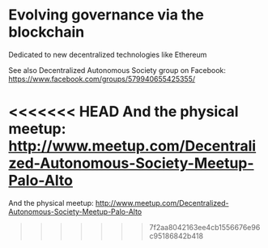 Evolving governance via the blockchain
======================

Dedicated to new decentralized technologies like Ethereum 

See also Decentralized Autonomous Society group on Facebook: https://www.facebook.com/groups/579940655425355/ 

<<<<<<< HEAD
And the physical meetup: http://www.meetup.com/Decentralized-Autonomous-Society-Meetup-Palo-Alto
=======
And the physical meetup: http://www.meetup.com/Decentralized-Autonomous-Society-Meetup-Palo-Alto
>>>>>>> 7f2aa8042163ee4cb1556676e96c95186842b418
